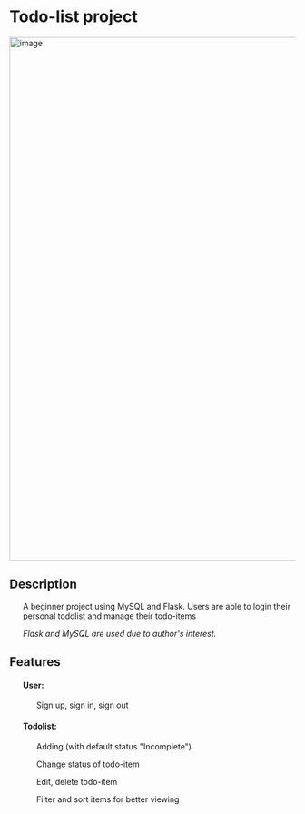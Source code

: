 # Todo-list project
<img width="922" alt="image" src="https://user-images.githubusercontent.com/109104110/212666231-f154e26f-9222-4fac-a39d-42c1e7e489f8.png">

<h2> Description </h2>
<ul> A beginner project using MySQL and Flask. Users are able to login their personal todolist and manage their todo-items </ul>
<ul> <i> Flask and MySQL are used due to author's interest. </i> </ul>
  

<h2> Features </h2>
<ol> <h4> User: </h4> 
  <ol> Sign up, sign in, sign out  </ol>

</ol>

<ol> <h4> Todolist: </h4>
  <ol> Adding (with default status "Incomplete") </ol>
  <ol> Change status of todo-item </ol>
  <ol> Edit, delete todo-item </ol>
  <ol>  Filter and sort items for better viewing  </ol>
</ol>
  




  

